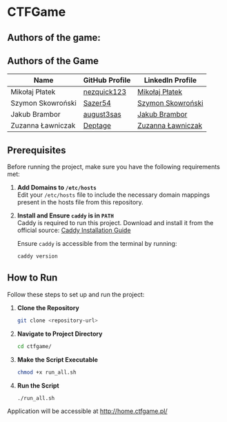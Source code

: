 # CTFGame

## Authors of the game:

## Authors of the Game

| Name               | GitHub Profile                          | LinkedIn Profile                                                                 |
|--------------------|-----------------------------------------|----------------------------------------------------------------------------------|
| Mikołaj Płatek     | [nezquick123](https://github.com/nezquick123) | [Mikołaj Płatek](https://www.linkedin.com/in/miko%C5%82aj-p%C5%82atek-34663523b/) |
| Szymon Skowroński  | [Sazer54](https://github.com/Sazer54)         | [Szymon Skowroński](https://www.linkedin.com/in/szymon-skowro%C5%84ski-704baa26a/)|
| Jakub Brambor      | [august3sas](https://github.com/august3sas)   | [Jakub Brambor](https://www.linkedin.com/in/jakub-brambor-66a7b8295/)            |
| Zuzanna Ławniczak  | [Deptage](https://github.com/Deptage)         | [Zuzanna Ławniczak](https://www.linkedin.com/in/zuzanna-lawniczak/)               |


## Prerequisites

Before running the project, make sure you have the following requirements met:

1. **Add Domains to `/etc/hosts`**  
   Edit your `/etc/hosts` file to include the necessary domain mappings present in the hosts file from this repository.
    

2. **Install and Ensure `caddy` is in `PATH`**  
   Caddy is required to run this project. Download and install it from the official source:
   [Caddy Installation Guide](https://caddyserver.com/docs/install)

   Ensure `caddy` is accessible from the terminal by running:
   ```sh
   caddy version
   ```

## How to Run

Follow these steps to set up and run the project:

1. **Clone the Repository**  
   ```sh
   git clone <repository-url>
   ```

2. **Navigate to Project Directory**  
   ```sh
   cd ctfgame/
   ```

3. **Make the Script Executable**  
   ```sh
   chmod +x run_all.sh
   ```

4. **Run the Script**  
   ```sh
   ./run_all.sh
   ```
Application will be accessible at http://home.ctfgame.pl/

